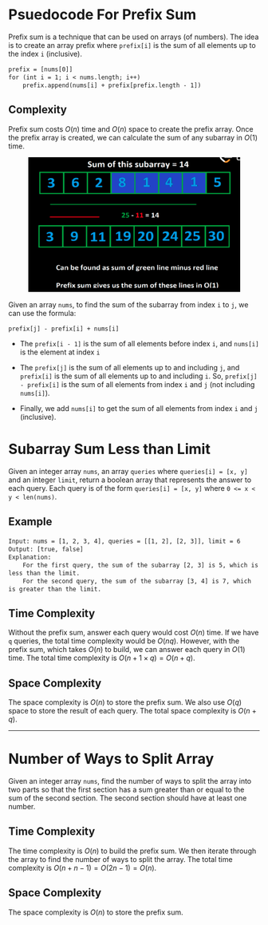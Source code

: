 # Psuedocode For Prefix Sum

Prefix sum is a technique that can be used on arrays (of numbers). The idea is to create an array prefix where `prefix[i]` is the sum of all elements up to the index `i` (inclusive). 

```
prefix = [nums[0]]
for (int i = 1; i < nums.length; i++)
    prefix.append(nums[i] + prefix[prefix.length - 1])
```

## Complexity

Prefix sum costs $O(n)$ time and $O(n)$ space to create the prefix array. Once the prefix array is created, we can calculate the sum of any subarray in $O(1)$ time.

<div style="text-align: center;">
    <img src="diagrams/prefix_sum.png" width="425" height="270">
</div>

Given an array `nums`, to find the sum of the subarray from index `i` to `j`, we can use the formula:

```
prefix[j] - prefix[i] + nums[i]
```

* The `prefix[i - 1]` is the sum of  all elements before index `i`, and `nums[i]` is the element at index `i`

* The `prefix[j]` is the sum of all elements up to and including `j`, and `prefix[i]` is the sum of all elements up to and including `i`. So, `prefix[j] - prefix[i]` is the sum of all elements from index `i` and `j` (not including `nums[i]`).

* Finally, we add `nums[i]` to get the sum of all elements from index `i` and `j` (inclusive).

# Subarray Sum Less than Limit

Given an integer array `nums`, an array `queries` where `queries[i] = [x, y]` and an integer `limit`, return a boolean array that represents the answer to each query. Each query is of the form `queries[i] = [x, y]` where `0 <= x < y < len(nums)`.

## Example

```
Input: nums = [1, 2, 3, 4], queries = [[1, 2], [2, 3]], limit = 6
Output: [true, false]
Explanation: 
    For the first query, the sum of the subarray [2, 3] is 5, which is less than the limit.
    For the second query, the sum of the subarray [3, 4] is 7, which is greater than the limit.
```

## Time Complexity

Without the prefix sum, answer each query would cost $O(n)$ time. If we have `q` queries, the total time complexity would be $O(nq)$. However, with the prefix sum, which takes $O(n)$ to build, we can answer each query in $O(1)$ time. The total time complexity is $O(n + 1 \times q) = O(n + q)$.

## Space Complexity

The space complexity is $O(n)$ to store the prefix sum.  We also use $O(q)$ space to store the result of each query. The total space complexity is $O(n + q)$.

---

# Number of Ways to Split Array

Given an integer array `nums`, find the number of ways to split the array into two parts so that the first section has a sum greater than or equal to the sum of the second section. The second section should have at least one number.

## Time Complexity

The time complexity is $O(n)$ to build the prefix sum. We then iterate through the array to find the number of ways to split the array. The total time complexity is $O(n + n - 1) = O(2n - 1) = O(n)$.

## Space Complexity

The space complexity is $O(n)$ to store the prefix sum.

